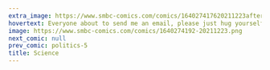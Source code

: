 ```yaml
---
extra_image: https://www.smbc-comics.com/comics/164027417620211223after.png
hovertext: Everyone about to send me an email, please just hug yourself instead.
image: https://www.smbc-comics.com/comics/1640274192-20211223.png
next_comic: null
prev_comic: politics-5
title: Science
---
```


